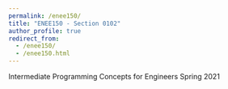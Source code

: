 ```yaml
---
permalink: /enee150/
title: "ENEE150 - Section 0102"
author_profile: true
redirect_from:
  - /enee150/
  - /enee150.html
---
```

Intermediate Programming Concepts for Engineers
Spring 2021
